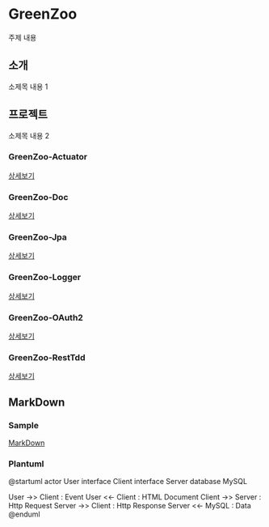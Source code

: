 # GreenZoo
주제 내용

## 소개
소제목 내용 1

## 프로젝트
소제목 내용 2

### GreenZoo-Actuator
[상세보기](../projects/actuator.md)  

### GreenZoo-Doc
[상세보기](../projects/doc.md)  

### GreenZoo-Jpa
[상세보기](../projects/jpa.md)  

### GreenZoo-Logger
[상세보기](../projects/logger.md)  

### GreenZoo-OAuth2
[상세보기](../projects/oauth2.md)  

### GreenZoo-RestTdd
[상세보기](../projects/resttdd.md)  

## MarkDown

### Sample
[MarkDown](../markdown.md)  

### Plantuml
@startuml
actor User
interface Client
interface Server
database MySQL

User ->> Client : Event
User <<- Client : HTML Document
Client ->> Server : Http Request
Server ->> Client : Http Response
Server <<- MySQL : Data
@enduml